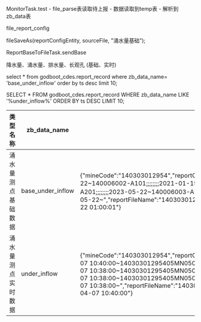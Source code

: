 MonitorTask.test  -  file_parse表读取待上报  - 数据读取到temp表 - 解析到zb_data表

file_report_config

fileSaveAs(reportConfigEntity, sourceFile, "涌水量基础");

ReportBaseToFileTask.sendBase

降水量、涌水量、排水量、长观孔  (基础、实时)

select * from  godboot_cdes.report_record where zb_data_name= 'base_under_inflow' order by ts desc limit 10;

SELECT * FROM godboot_cdes.report_record  WHERE zb_data_name LIKE '%under_inflow%'  ORDER BY ts DESC  LIMIT 10;

| 类型名称      | zb_data_name      | 示例数据                                                                                                                                                                                                                                                                                                                                                                                                                                                                                                                                                  |
| --------- | ----------------- | ----------------------------------------------------------------------------------------------------------------------------------------------------------------------------------------------------------------------------------------------------------------------------------------------------------------------------------------------------------------------------------------------------------------------------------------------------------------------------------------------------------------------------------------------------- |
| 涌水量测点基础数据 | base_under_inflow | {"mineCode":"140303012954","reportContent":"140303012954;阳煤集团五矿;2023-05-22 01:00:00~140006005-A101;;;;;;;;2023-05-22~140006002-A101;;;;;;;;2021-01-19~140006001-A201;;;;;;;;2023-05-22~140006001-A101;;;;;;;;2023-05-22~140006004-A201;;;;;;;;2023-05-22~140006003-A201;;;;;;;;2023-05-22~140006004-A101;东翼明渠汇集口;;;;;;;2023-05-22~140006003-A301;;;;;;;;2023-05-22~","reportFileName":"140303012954_YSLCDDY_20230522010000","secretKey":"lantrackkey","type":"under_inflow","uptime":"2023-05-22 01:00:01"}                                           |
| 涌水量测点实时数据 | under_inflow      | {\"mineCode\":\"140303012954\",\"reportContent\":\"140303012954;阳泉煤业股份有限公司五矿选煤厂;2025-04-07 10:40:00~14030301295405MN0503005A101;0;37.76;2025-04-07 10:38:00~14030301295405MN0503001A201;0;120.99;2025-04-07 10:38:00~14030301295405MN0503001A101;0;10.45;2025-04-07 10:38:00~14030301295405MN0503004A201;0;0.00;2025-04-07 10:38:00~14030301295405MN0503004A101;0;36.13;2025-04-07 10:38:00~\",\"reportFileName\":\"140303012954_YSLCDSS_20250407104000\",\"secretKey\":\"lantrackkey\",\"type\":\"under_inflow\",\"uptime\":\"2025-04-07 10:40:00\"} |
